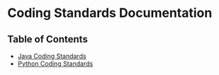 # Coding Standards Documentation

## Table of Contents
- [Java Coding Standards](Java/JavaCodingStandard.md)
- [Python Coding Standards](Python/PythonCodingStandard.md)

